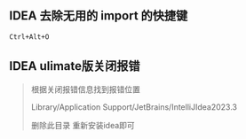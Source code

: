 ## IDEA 去除无用的 import 的快捷键 

```
Ctrl+Alt+O
```

## IDEA ulimate版关闭报错

> 根据关闭报错信息找到报错位置
>
> Library/Application Support/JetBrains/IntelliJIdea2023.3
>
> 删除此目录 重新安装idea即可
